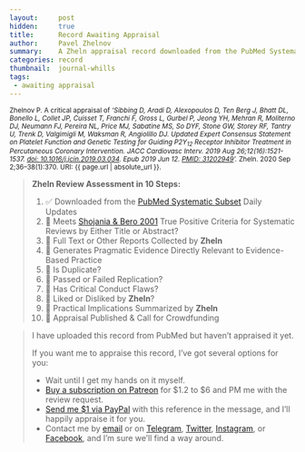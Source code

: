 ```yaml
---
layout:     post
hidden:     true
title:      Record Awaiting Appraisal
author:     Pavel Zhelnov
summary:    A Zheln appraisal record downloaded from the PubMed Systematic Subset daily updates.
categories: record
thumbnail:  journal-whills
tags:
 - awaiting appraisal
---
```


<small>Zhelnov P. A critical appraisal of _‘Sibbing D, Aradi D, Alexopoulos D, Ten Berg J, Bhatt DL, Bonello L, Collet JP, Cuisset T, Franchi F, Gross L, Gurbel P, Jeong YH, Mehran R, Moliterno DJ, Neumann FJ, Pereira NL, Price MJ, Sabatine MS, So DYF, Stone GW, Storey RF, Tantry U, Trenk D, Valgimigli M, Waksman R, Angiolillo DJ. Updated Expert Consensus Statement on Platelet Function and Genetic Testing for Guiding P2Y<sub>12</sub> Receptor Inhibitor Treatment in Percutaneous Coronary Intervention. JACC Cardiovasc Interv. 2019 Aug 26;12(16):1521-1537. [doi: 10.1016/j.jcin.2019.03.034](https://doi.org/10.1016/j.jcin.2019.03.034). Epub 2019 Jun 12. [PMID: 31202949](https://pubmed.gov/31202949)’._ Zheln. 2020 Sep 2;36–38(1):370. URI: {{ page.url | absolute_url }}.</small>

> **Zheln Review Assessment in 10 Steps:**
>
> 1. ✅ Downloaded from the [PubMed Systematic Subset](https://p1m.org/ssb) Daily Updates
> 2. 🔄 Meets [Shojania & Bero 2001](https://www.researchgate.net/publication/11820967_Taking_Advantage_of_the_Explosion_of_Systematic_Reviews_An_Efficient_MEDLINE_Search_Strategy) True Positive Criteria for Systematic Reviews by Either Title or Abstract?
> 3. 🔄 Full Text or Other Reports Collected by **Zheln**
> 4. 🔄 Generates Pragmatic Evidence Directly Relevant to Evidence-Based Practice
> 5. 🔄 Is Duplicate?
> 6. 🔄 Passed or Failed Replication?
> 7. 🔄 Has Critical Conduct Flaws?
> 8. 🔄 Liked or Disliked by **Zheln**?
> 9. 🔄 Practical Implications Summarized by **Zheln**
> 10. 🔄 Appraisal Published & Call for Crowdfunding

> I have uploaded this record from PubMed but haven’t appraised it yet.
>
> If you want me to appraise this record, I’ve got several options for you:
> * Wait until I get my hands on it myself.
> * [Buy a subscription on Patreon](https://patreon.com/zheln) for $1.2 to $6 and PM me with the review request.
> * [Send me $1 via PayPal](https://paypal.me/pjelnov) with this reference in the message, and I’ll happily appraise it for you.
> * Contact me by [email](mailto:pavel@zheln.com) or on [Telegram](https://t.me/drzhelnov), [Twitter](https://twitter.com/drzhelnov), [Instagram](https://instagram.com/igzheln), or [Facebook](https://facebook.com/drzhelnov), and I’m sure we’ll find a way around.
